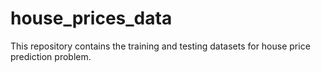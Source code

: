 # house_prices_data

This repository contains the training and testing datasets for house price prediction problem. 
